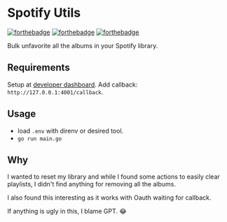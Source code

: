 # Spotify Utils

[![forthebadge](https://forthebadge.com/images/featured/featured-gluten-free.svg)](https://forthebadge.com)
[![forthebadge](https://forthebadge.com/images/badges/0-percent-optimized.svg)](https://forthebadge.com)
[![forthebadge](https://forthebadge.com/images/badges/code-written-by-chatgpt-ai-ftw.svg)](https://forthebadge.com)

Bulk unfavorite all the albums in your Spotify library.

## Requirements

Setup at [developer dashboard](https://developer.spotify.com/dashboard).
Add callback: `http://127.0.0.1:4001/callback`.

## Usage

- load `.env` with direnv or desired tool.
- `go run main.go`

## Why

I wanted to reset my library and while I found some actions to easily clear playlists, I didn't find anything for removing all the albums.

I also found this interesting as it works with Oauth waiting for callback.

If anything is ugly in this, I blame GPT. 😂
